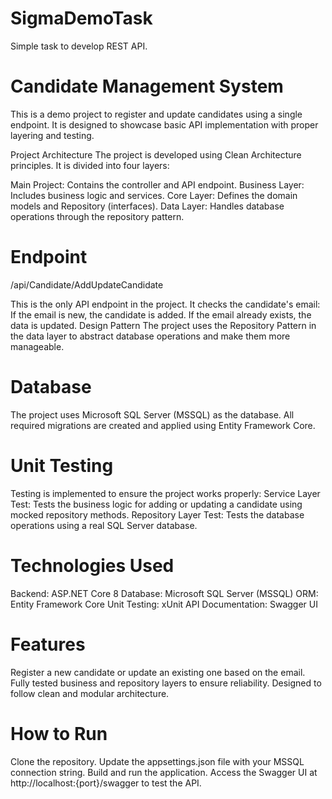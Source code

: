 # SigmaDemoTask
Simple task to develop REST API. 


Candidate Management System
==========================
This is a demo project to register and update candidates using a single endpoint. It is designed to showcase basic API implementation with proper layering and testing.

Project Architecture
The project is developed using Clean Architecture principles. It is divided into four layers:

Main Project: Contains the controller and API endpoint.
Business Layer: Includes business logic and services.
Core Layer: Defines the domain models and Repository (interfaces).
Data Layer: Handles database operations through the repository pattern.

Endpoint
=============================

 /api/Candidate/AddUpdateCandidate

This is the only API endpoint in the project. It checks the candidate's email:
If the email is new, the candidate is added.
If the email already exists, the data is updated.
Design Pattern
The project uses the Repository Pattern in the data layer to abstract database operations and make them more manageable.

Database
================
The project uses Microsoft SQL Server (MSSQL) as the database. All required migrations are created and applied using Entity Framework Core.

Unit Testing
======================
Testing is implemented to ensure the project works properly:
Service Layer Test: Tests the business logic for adding or updating a candidate using mocked repository methods.
Repository Layer Test: Tests the database operations using a real SQL Server database.


Technologies Used
=========================
Backend: ASP.NET Core 8
Database: Microsoft SQL Server (MSSQL)
ORM: Entity Framework Core
Unit Testing: xUnit
API Documentation: Swagger UI


Features
==============
Register a new candidate or update an existing one based on the email.
Fully tested business and repository layers to ensure reliability.
Designed to follow clean and modular architecture.

How to Run
==================
Clone the repository.
Update the appsettings.json file with your MSSQL connection string.
Build and run the application.
Access the Swagger UI at http://localhost:{port}/swagger to test the API.